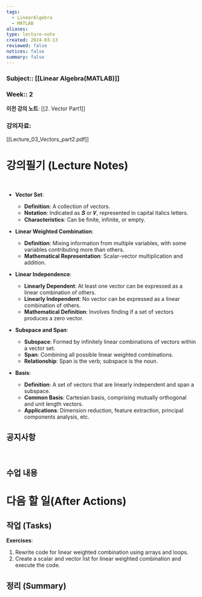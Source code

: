 ```yaml
---
tags:
  - LinearAlgebra
  - MATLAB
aliases: 
type: lecture-note
created: 2024-03-13
reviewed: false
notices: false
summary: false
---
```

### **Subject**:: [[Linear Algebra(MATLAB)]]
### **Week**:: 2

**이전 강의 노트**: [[2. Vector Part1]]

### 강의자료: 
[[Lecture_03_Vectors_part2.pdf]]

# 강의필기 (Lecture Notes)
<br>

- **Vector Set**:
    
    - **Definition**: A collection of vectors.
    - **Notation**: Indicated as 𝑺 or 𝑽, represented in capital italics letters.
    - **Characteristics**: Can be finite, infinite, or empty.
- **Linear Weighted Combination**:
    
    - **Definition**: Mixing information from multiple variables, with some variables contributing more than others.
    - **Mathematical Representation**: Scalar-vector multiplication and addition.
- **Linear Independence**:
    
    - **Linearly Dependent**: At least one vector can be expressed as a linear combination of others.
    - **Linearly Independent**: No vector can be expressed as a linear combination of others.
    - **Mathematical Definition**: Involves finding if a set of vectors produces a zero vector.
- **Subspace and Span**:
    
    - **Subspace**: Formed by infinitely linear combinations of vectors within a vector set.
    - **Span**: Combining all possible linear weighted combinations.
    - **Relationship**: Span is the verb; subspace is the noun.
- **Basis**:
    
    - **Definition**: A set of vectors that are linearly independent and span a subspace.
    - **Common Basis**: Cartesian basis, comprising mutually orthogonal and unit length vectors.
    - **Applications**: Dimension reduction, feature extraction, principal components analysis, etc.
## 공지사항
<br>



## 수업 내용


# 다음 할 일(After Actions)
## 작업 (Tasks)
**Exercises**:

1. Rewrite code for linear weighted combination using arrays and loops.
2. Create a scalar and vector list for linear weighted combination and execute the code.

## 정리 (Summary)



